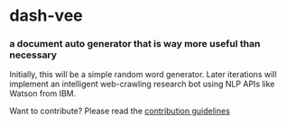 # dash-vee
### a document auto generator that is way more useful than necessary

Initially, this will be a simple random word generator. Later iterations will implement an intelligent web-crawling research bot using NLP APIs like Watson from IBM. 

Want to contribute? Please read the [contribution guidelines](https://github.com/RyanBRiley/dash-vee/blob/master/CONTRIBUTING.md)


